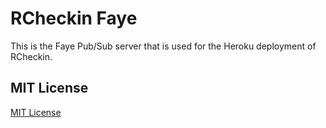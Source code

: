# RCheckin Faye

This is the Faye Pub/Sub server that is used for the Heroku deployment of RCheckin.

MIT License
--------

[MIT License](http://www.opensource.org/licenses/mit-license)
